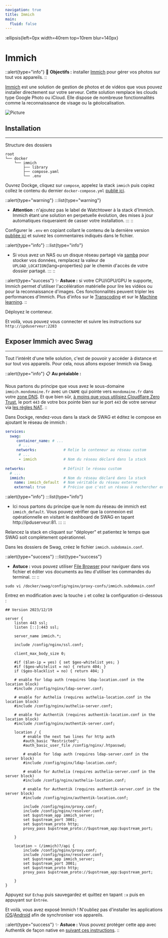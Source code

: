```yaml
---
navigation: true
title: Immich
main:
  fluid: false
---
```

:ellipsis{left=0px width=40rem top=10rem blur=140px}
# Immich

::alert{type="info"}
🎯 __Objectifs :__ installer [Immich](https://immich.app/docs/overview/introduction) pour gérer vos photos sur tout vos appareils.
::

[Immich](https://immich.app/docs/overview/introduction) est une solution de gestion de photos et de vidéos que vous pouvez installer directement sur votre serveur. Cette solution remplace les clouds type Google Photo ou iCloud. Elle dispose de nombreuse fonctionnalités comme la reconnaissance de visage ou la géolocalisation.

![Picture](/img/serveex/immich.png)

## Installation
---
Structure des dossiers

```console
root
└── docker
    └── immich
        ├── library
        ├── compose.yaml
        └── .env
```


Ouvrez Dockge, cliquez sur `compose`, appelez la stack `immich` puis copiez collez le contenu du dernier `docker-compose.yml` [publié ici](https://github.com/immich-app/immich/blob/main/docker/docker-compose.yml). 

::alert{type="warning"}
:::list{type="warning"}
- __Attention__ : n'ajoutez pas le label de Watchtower à la stack d'Immich. Immich étant une solution en perpetuelle évolution, des mises à jour automatiques risqueraient de casser votre installation.
:::
::

Configurer le `.env` en copiant collant le contenu de la dernière version [publiée ici](https://github.com/immich-app/immich/blob/main/docker/example.env) et suivez les commentaires indiqués dans le fichier.


::alert{type="info"}
:::list{type="info"}
- Si vous avez un NAS ou un disque réseau partagé via [samba](/generalites/samba/) pour stocker vos données, remplacez la valeur de `UPLOAD_LOCATION`{lang=properties} par le chemin d'accès de votre dossier partagé.
:::
::

::alert{type="success"}
✨ __Astuce :__ si votre CPU/iGPU/GPU le supporte, Immich permet d'utiliser l'accélération matérielle pour lire les vidéos ou pour la reconnaissance d'images. Ces fonctionnalités peuvent tripler les performances d'Immich. Plus d'infos sur le [Transcoding](https://immich.app/docs/features/hardware-transcoding/) et sur le [Machine learning](https://immich.app/docs/features/ml-hardware-acceleration).
::

Déployez le conteneur.

Et voilà, vous pouvez vous connecter et suivre les instructions sur `http://ipduserveur:2283`

## Exposer Immich avec Swag
---
Tout l'intérêt d'une telle solution, c'est de pouvoir y accéder à distance et sur tout vos appareils. Pour cela, nous allons exposer Immich via Swag.

::alert{type="info"}
📋 __Au préalable :__ 
<br/><br/>
Nous partons du principe que vous avez le sous-domaine `immich.mondomaine.fr` avec un `CNAME` qui pointe vers `mondomaine.fr` dans votre [zone DNS](/generalites/dns). Et que bien sûr, [à moins que vous utilisiez Cloudflare Zero Trust](/serveex/securite/cloudflare), le port `443` de votre box pointe bien sur le port `443` de votre serveur via [les règles NAT](/generalites/nat).
::

Dans Dockge, rendez-vous dans la stack de SWAG et éditez le compose en ajoutant le réseau de immich :

```yaml
services:
  swag:
     container_name: # ...
      # ... 
     networks:            # Relie le conteneur au réseau custom 
      # ...           
      - immich            # Nom du réseau déclaré dans la stack
    
networks:                 # Définit le réseau custom
  # ...
  immich:                 # Nom du réseau déclaré dans la stack
    name: immich_default  # Nom véritable du réseau externe
    external: true        # Précise que c'est un réseau à rechercher en externe
```

::alert{type="info"}
:::list{type="info"}
- Ici nous partons du principe que le nom du réseau de immich est `immich_default`. Vous pouvez vérifier que la connexion est opérationnelle en visitant le dashboard de SWAG en tapant http://ipduserveur:81.
:::
::

Relancez la stack en cliquant sur "déployer" et patientez le temps que SWAG soit complètement opérationnel.


Dans les dossiers de Swag, créez le fichier `immich.subdomain.conf`.

::alert{type="success"}
:::list{type="success"}
- __Astuce :__ vous pouvez utiliser [File Browser](/serveex/files/file-browser) pour naviguer dans vos fichier et éditer vos documents au lieu d'utiliser les commandes du terminal.
:::
::

```shell
sudo vi /docker/swag/config/nginx/proxy-confs/immich.subdomain.conf
```
Entrez en modification avec la touche `i` et collez la configuration ci-dessous :

```nginx
## Version 2023/12/19

server {
    listen 443 ssl;
    listen [::]:443 ssl;

    server_name immich.*;

    include /config/nginx/ssl.conf;

    client_max_body_size 0;

    #if ($lan-ip = yes) { set $geo-whitelist yes; }
    #if ($geo-whitelist = no) { return 404; }
    if ($geo-blacklist = no) { return 404; }

    # enable for ldap auth (requires ldap-location.conf in the location block)
    #include /config/nginx/ldap-server.conf;

    # enable for Authelia (requires authelia-location.conf in the location block)
    #include /config/nginx/authelia-server.conf;

    # enable for Authentik (requires authentik-location.conf in the location block)
    #include /config/nginx/authentik-server.conf;

    location / {
        # enable the next two lines for http auth
        #auth_basic "Restricted";
        #auth_basic_user_file /config/nginx/.htpasswd;

        # enable for ldap auth (requires ldap-server.conf in the server block)
        #include /config/nginx/ldap-location.conf;

        # enable for Authelia (requires authelia-server.conf in the server block)
        #include /config/nginx/authelia-location.conf;

        # enable for Authentik (requires authentik-server.conf in the server block)
        #include /config/nginx/authentik-location.conf;

        include /config/nginx/proxy.conf;
        include /config/nginx/resolver.conf;
        set $upstream_app immich_server;
        set $upstream_port 3001;
        set $upstream_proto http;
        proxy_pass $upstream_proto://$upstream_app:$upstream_port;

    }

    location ~ (/immich)?/api {
        include /config/nginx/proxy.conf;
        include /config/nginx/resolver.conf;
        set $upstream_app immich_server;
        set $upstream_port 3001;
        set $upstream_proto http;
        proxy_pass $upstream_proto://$upstream_app:$upstream_port;

    }
}
```

Appuyez sur `Echap` puis sauvegardez et quittez en tapant `:x` puis en appuyant sur `Entrée`.

Et voilà, vous avez exposé Immich ! N'oubliez pas d'installer les applications [iOS](https://apps.apple.com/us/app/immich/id1613945652)/[Android](https://play.google.com/store/apps/details?id=app.alextran.immich) afin de synchroniser vos appareils.

::alert{type="success"}
✨ __Astuce :__ Vous pouvez protéger cette app avec Authentik de façon native en [suivant ces instructions](https://docs.goauthentik.io/integrations/services/immich/).
::
